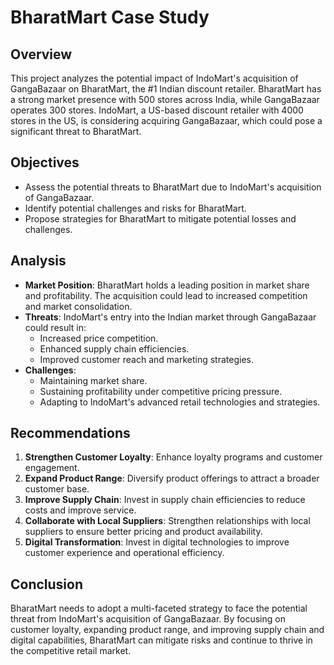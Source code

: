 # BharatMart Case Study

## Overview
This project analyzes the potential impact of IndoMart's acquisition of GangaBazaar on BharatMart, the #1 Indian discount retailer. BharatMart has a strong market presence with 500 stores across India, while GangaBazaar operates 300 stores. IndoMart, a US-based discount retailer with 4000 stores in the US, is considering acquiring GangaBazaar, which could pose a significant threat to BharatMart.

## Objectives
- Assess the potential threats to BharatMart due to IndoMart's acquisition of GangaBazaar.
- Identify potential challenges and risks for BharatMart.
- Propose strategies for BharatMart to mitigate potential losses and challenges.

## Analysis
- **Market Position**: BharatMart holds a leading position in market share and profitability. The acquisition could lead to increased competition and market consolidation.
- **Threats**: IndoMart's entry into the Indian market through GangaBazaar could result in:
  - Increased price competition.
  - Enhanced supply chain efficiencies.
  - Improved customer reach and marketing strategies.
- **Challenges**:
  - Maintaining market share.
  - Sustaining profitability under competitive pricing pressure.
  - Adapting to IndoMart's advanced retail technologies and strategies.

## Recommendations
1. **Strengthen Customer Loyalty**: Enhance loyalty programs and customer engagement.
2. **Expand Product Range**: Diversify product offerings to attract a broader customer base.
3. **Improve Supply Chain**: Invest in supply chain efficiencies to reduce costs and improve service.
4. **Collaborate with Local Suppliers**: Strengthen relationships with local suppliers to ensure better pricing and product availability.
5. **Digital Transformation**: Invest in digital technologies to improve customer experience and operational efficiency.

## Conclusion
BharatMart needs to adopt a multi-faceted strategy to face the potential threat from IndoMart's acquisition of GangaBazaar. By focusing on customer loyalty, expanding product range, and improving supply chain and digital capabilities, BharatMart can mitigate risks and continue to thrive in the competitive retail market.
